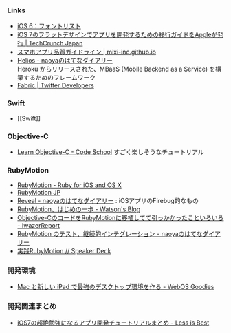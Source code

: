 ### Links
- [iOS 6：フォントリスト](http://support.apple.com/kb/HT5484?viewlocale=ja_JP&locale=ja_JP)
- [iOS 7のフラットデザインでアプリを開発するための移行ガイドをAppleが発行 | TechCrunch Japan](http://jp.techcrunch.com/2013/06/11/20130610apple-publishes-ios-7-transition-guide-to-help-developers-adopt-flat-design/)
- [スマホアプリ品質ガイドライン | mixi-inc.github.io](http://mixi-inc.github.io/guidelines/qa/smartphone/guideline.html)
- [Helios - naoyaのはてなダイアリー](http://d.hatena.ne.jp/naoya/20130912/1378963649)  
  Heroku からリリースされた、MBaaS (Mobile Backend as a Service) を構築するためのフレームワーク
- [Fabric | Twitter Developers](https://dev.twitter.com/products/fabric)

### Swift
- [[Swift]]

### Objective-C
- [Learn Objective-C - Code School](https://www.codeschool.com/courses/try-objective-c) すごく楽しそうなチュートリアル

### RubyMotion
- [RubyMotion - Ruby for iOS and OS X](http://www.rubymotion.com/)
- [RubyMotion JP](http://rubymotion.jp/)
- [Reveal - naoyaのはてなダイアリー](http://d.hatena.ne.jp/naoya/20130604/1370327853)
: iOSアプリのFirebug的なもの
- [RubyMotion、はじめの一歩 - Watson's Blog](http://watson1978.github.io/blog/2012/05/03/first-step-in-rubymotion_ja/)
- [Objective-CのコードをRubyMotionに移植してて引っかかったこといろいろ - IwazerReport](http://www.iwazer.com/~iwazawa/diary/2012/12/translate-objective-c-to-rubymotion.html)
- [RubyMotion のテスト、継続的インテグレーション - naoyaのはてなダイアリー](http://d.hatena.ne.jp/naoya/20130627/1372325650)
- [実践RubyMotion // Speaker Deck](https://speakerdeck.com/naoya/shi-jian-rubymotion)

### 開発環境
- [Mac と新しい iPad で最強のデスクトップ環境を作る - WebOS Goodies](http://webos-goodies.jp/archives/perfect_desktop_with_Mac_and_ipad.html)

### 開発関連まとめ
- [iOS7の超絶勉強になるアプリ開発チュートリアルまとめ - Less is Best](http://yss44.hatenablog.com/entry/2014/01/20/194343)
